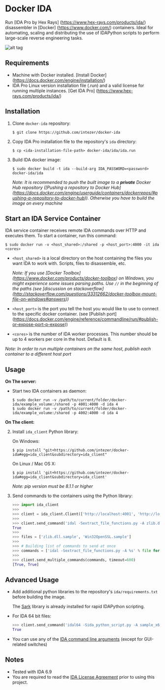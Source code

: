 # Docker IDA
Run [IDA Pro by Hex Rays] (https://www.hex-rays.com/products/ida/) disassembler in [Docker] (https://www.docker.com/) containers.
Ideal for automating, scaling and distributing the use of IDAPython scripts to perform large-scale reverse engineering tasks.


![alt tag](https://raw.githubusercontent.com/intezer/docker-ida/master/media/docker-ida.png)

## Requirements
- Machine with Docker installed. [Install Docker] (https://docs.docker.com/engine/installation/)
- IDA Pro Linux version installation file (.run) and a valid license for running multiple instances. [Get IDA Pro] (https://www.hex-rays.com/products/ida/)

## Installation
1. Clone `docker-ida` repository:

    ```
    $ git clone https://github.com/intezer/docker-ida 
    ```

2. Copy IDA Pro installation file to the repository's `ida` directory:

    ```
    $ cp <ida-installation-file-path> docker-ida/ida/ida.run
    ```

3. Build IDA docker image:

    ```
    $ sudo docker build -t ida --build-arg IDA_PASSWORD=<password> docker-ida/ida
    ```

    *Note: It is recommended to push the built image to a __private__ Docker Hub repository ([Pushing a repository to Docker Hub] (https://docs.docker.com/engine/userguide/containers/dockerrepos/#pushing-a-repository-to-docker-hub)). Otherwise you have to build the image on every machine*

## Start an IDA Service Container
IDA service container receives remote IDA commands over HTTP and executes them. To start a container, run this command:
```
$ sudo docker run -v <host_shared>:/shared -p <host_port>:4000 -it ida <cores>
```

- `<host_shared>` is a local directory on the host containing the files you want IDA to work with. Scripts, files to disassemble, etc.

   *Note: If you use [Docker Toolbox] (https://www.docker.com/products/docker-toolbox) on Windows, you might experience some issues parsing paths. Use `//` in the beginning of the paths (see [discussion on stackoverflow] (http://stackoverflow.com/questions/33312662/docker-toolbox-mount-file-on-windows#answers))*
- `<host_port>` is the port you tell the host you would like to use to connect to the specific docker container. (see [Publish port] (https://docs.docker.com/engine/reference/commandline/run/#publish-or-expose-port-p-expose))
- `<cores>` is the number of IDA worker processes. This number should be up to 4 workers per core in the host. Default is 8.

*Note: In order to run multiple containers on the same host, publish each container to a different host port*

## Usage

**On The server:**

- Start two IDA containers as daemon:
    
    ```
    $ sudo docker run -v /path/to/current/folder/docker-ida/example_volume:/shared -p 4001:4000 -d ida 4
    $ sudo docker run -v /path/to/current/folder/docker-ida/example_volume:/shared -p 4002:4000 -d ida 4
    ```

**On The client:**
    
2. Install `ida_client` Python library:
    
    On Windows:
    ```
    $ pip install "git+https://github.com/intezer/docker-ida#egg=ida_client&subdirectory=ida_client"
    ```

    On Linux / Mac OS X:
    ```
    $ pip install 'git+https://github.com/intezer/docker-ida#egg=ida_client&subdirectory=ida_client'
    ```
    *Note: pip version must be 8.1.1 or higher*
    
3. Send commands to the containers using the Python library:
    ```python
    >>> import ida_client
    >>>
    >>> client = ida_client.Client(['http://localhost:4001', 'http://localhost:4002'])
    >>> 
    >>> client.send_command('idal -Sextract_file_functions.py -A zlib.dll.sample', timeout=600)
    True
    >>>
    >>> files = ['zlib.dll.sample', 'Win32OpenSSL.sample']
    >>>
    >>> # Building list of commands to send at once
    >>> commands = ['idal -Sextract_file_functions.py -A %s' % file for file in files]
    >>>
    >>> client.send_multiple_commands(commands, timeout=600)
    [True, True]
    ```

## Advanced Usage
- Add additional python libraries to the repository's `ida/requirements.txt` before building the image.

  The [Sark](https://github.com/tmr232/Sark) library is already installed for rapid IDAPython scripting.
- For IDA 64 bit files:

    ```python
    >>> client.send_command('idal64 -Sida_python_script.py -A sample_x64.exe', timeout=600)
    True
    ```
- You can use any of the [IDA command line arguments](https://www.hex-rays.com/products/ida/support/idadoc/417.shtml) (except for GUI-related switches)

## Notes
- Tested with IDA 6.9
- You are required to read the [IDA License Agreement](https://www.hex-rays.com/products/ida/ida_eula.pdf) prior to using this project.
